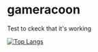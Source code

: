 # gameracoon
Test to ckeck that it's working

[![Top Langs](https://github-readme-stats.vercel.app/api/top-langs/?username=gameraccoon&hide=objective-c)](https://github.com/gameraccoon)
